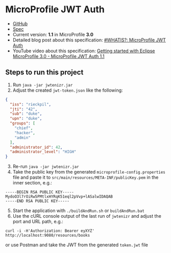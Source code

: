 # MicroProfile JWT Auth

* [GitHub](https://github.com/eclipse/microprofile-jwt-auth)
* [Spec](https://github.com/eclipse/microprofile-jwt-auth/releases/download/1.1/microprofile-jwt-auth-spec-1.1.pdf)
* Current version: **1.1** in MicroProfile **3.0**
* Detailed blog post about this specification: [#WHATIS?: MicroProfile JWT Auth](https://rieckpil.de/whatis-eclipse-microprofile-jwt-auth/)
* YouTube video about this specification: [Getting started with Eclipse MicroProfile 3.0 - MicroProfile JWT Auth 1.1]()

##  Steps to run this project

1. Run `java -jar jwtenizr.jar`
2. Adjust the created `jwt-token.json` like the following:
```json
{
  "iss": "rieckpil",
  "jti": "42",
  "sub": "duke",
  "upn": "duke",
  "groups": [
    "chief",
    "hacker",
    "admin"
  ],
  "administrator_id": 42,
  "administrator_level": "HIGH"
}
```
3. Re-run `java -jar jwtenizr.jar`
4. Take the public key from the generated `microprofile-config.properties` file and paste it to `src/main/resources/META-INF/publicKey.pem` in the inner section, e.g.:
```shell script
-----BEGIN RSA PUBLIC KEY-----
MydoO3l7rOiRw5PMtlxHYRqK51eql2pVvp+lASalwIDAQAB
-----END RSA PUBLIC KEY-----
```
5. Start the application with `./buildAndRun.sh` or `buildAndRun.bat`
6. Use the cURL console output of the last run of `jwtenizr` and adjust the port and URL path, e.g.:
```shell script
curl -i -H'Authorization: Bearer eyXYZ' http://localhost:9080/resources/books
```
or use Postman and take the JWT from the generated `token.jwt` file
